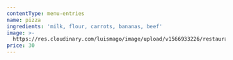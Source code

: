 ```yaml
---
contentType: menu-entries
name: pizza
ingredients: 'milk, flour, carrots, bananas, beef'
image: >-
  https://res.cloudinary.com/luismago/image/upload/v1566933226/restaurant/menu/beef-pizza.jpg
price: 30
---
```


